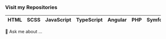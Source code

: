 ### Visit my Repositories



| HTML | SCSS | JavaScript | TypeScript | Angular | PHP | Symfony |
| :---         |     :---:      |     :---:     |     :---:    |     :---:      |     :---:     |          ---:|

 💬 Ask me about ...
<!--
**hesham0ahmed/hesham0ahmed** is a ✨ _special_ ✨ repository because its `README.md` (this file) appears on your GitHub profile.

Here are some ideas to get you started:

- 🔭 I’m currently working on ...
- 🌱 I’m currently learning ...
- 👯 I’m looking to collaborate on ...
- 🤔 I’m looking for help with ...
- 💬 Ask me about ...
- 📫 How to reach me: ...
- 😄 Pronouns: ...
- ⚡ Fun fact: ...
-->
